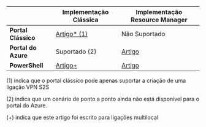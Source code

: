 |  | **Implementação Clássica**  | **Implementação Resource Manager** |
|----------------------------------------|--------------|----------------------|
| **Portal Clássico**                     |[Artigo* (1)](../articles/vpn-gateway/vpn-gateway-site-to-site-create.md) |  Não Suportado |
| **Portal do Azure**                       | Suportado (2)              | [Artigo](vpn-gateway-howto-site-to-site-resource-manager-portal.md)|
| **PowerShell**               |[Artigo+](..articles/vpn-gateway/vpn-gateway-multi-site.md)          | [Artigo](..articles/vpn-gateway/vpn-gateway-create-site-to-site-rm-powershell.md)| 

(1) indica que o portal clássico pode apenas suportar a criação de uma ligação VPN S2S

(2) indica que um cenário de ponto a ponto ainda não está disponível para o portal do Azure.

(+) indica que este artigo foi escrito para ligações multilocal




<!--HONumber=Aug16_HO1-->


